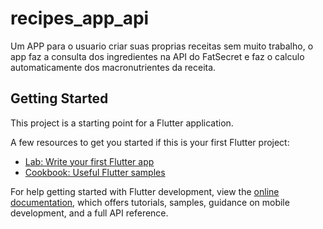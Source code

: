 # recipes_app_api

Um APP para o usuario criar suas proprias receitas sem muito trabalho, o app faz a consulta dos ingredientes na API do FatSecret e faz o calculo automaticamente dos macronutrientes da receita.

## Getting Started

This project is a starting point for a Flutter application.

A few resources to get you started if this is your first Flutter project:

- [Lab: Write your first Flutter app](https://docs.flutter.dev/get-started/codelab)
- [Cookbook: Useful Flutter samples](https://docs.flutter.dev/cookbook)

For help getting started with Flutter development, view the
[online documentation](https://docs.flutter.dev/), which offers tutorials,
samples, guidance on mobile development, and a full API reference.
